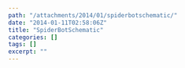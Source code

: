 ```yaml
---
path: "/attachments/2014/01/spiderbotschematic/"
date: "2014-01-11T02:58:06Z"
title: "SpiderBotSchematic"
categories: []
tags: []
excerpt: ""
---
```


